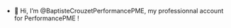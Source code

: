 - 👋 Hi, I’m @BaptisteCrouzetPerformancePME, my professionnal account for PerformancePME !

<!---
BaptisteCrouzetPerformancePME/BaptisteCrouzetPerformancePME is a ✨ special ✨ repository because its `README.md` (this file) appears on your GitHub profile.
You can click the Preview link to take a look at your changes.
--->
